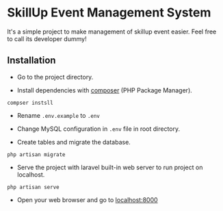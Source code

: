 # SkillUp Event Management System
It's a simple project to make management of skillup event easier. 
Feel free to call its developer dummy!

## Installation

* Go to the project directory.

* Install dependencies with [composer](https://getcomposer.org/) (PHP Package Manager).
```
compser instsll
```
* Rename `.env.example` to `.env`

* Change MySQL configuration in `.env` file in root directory.

* Create tables and migrate the database.
```
php artisan migrate
```

* Serve the project with laravel built-in web server to run project on localhost.
```
php artisan serve
```
* Open your web browser and go to [localhost:8000](http://localhost:8000/)